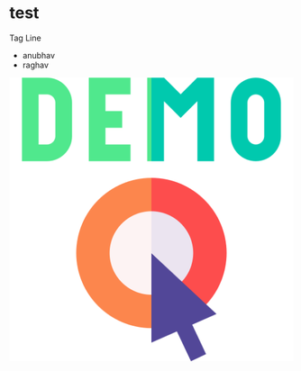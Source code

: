 # test
Tag Line
- anubhav
- raghav

![anubhav](https://raw.githubusercontent.com/HaxOfficial/test/main/demo.png)
